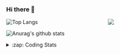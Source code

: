 ### Hi there 👋

<!--
**tao8687/tao8687** is a ✨ _special_ ✨ repository because its `README.md` (this file) appears on your GitHub profile.

Here are some ideas to get you started:

- 🔭 I’m currently working on ...
- 🌱 I’m currently learning ...
- 👯 I’m looking to collaborate on ...
- 🤔 I’m looking for help with ...
- 💬 Ask me about ...
- 📫 How to reach me: ...
- 😄 Pronouns: ...
- ⚡ Fun fact: ...
-->

<img align='right' src="https://media.giphy.com/media/M9gbBd9nbDrOTu1Mqx/giphy.gif" width="230">

![Top Langs](https://github-readme-stats.vercel.app/api/top-langs/?username=tao8687&layout=compact&title_color=23238E&text_color=A67D3D)

![Anurag's github stats](https://github-readme-stats.vercel.app/api?username=tao8687&show_icons=true&&text_color=A67D3D&title_color=23238E&show_icons=false&count_private=true&hide=stars)

<details>
  <summary>:zap: Coding Stats</summary>
  <b>
<!--START_SECTION:waka-->
![Code Time](http://img.shields.io/badge/Code%20Time-0%20secs-blue)

![Profile Views](http://img.shields.io/badge/Profile%20Views-2-blue)

**🐱 My GitHub Data** 

> 🏆 134 Contributions in the Year 2022
 > 
> 📦 1.3 MB Used in GitHub's Storage 
 > 
> 🚫 Not Opted to Hire
 > 
> 📜 54 Public Repositories 
 > 
> 🔑 23 Private Repositories  
 > 
**I'm an Early 🐤** 

```text
🌞 Morning    107 commits    ███████████████████░░░░░░   76.43% 
🌆 Daytime    10 commits     █░░░░░░░░░░░░░░░░░░░░░░░░   7.14% 
🌃 Evening    23 commits     ████░░░░░░░░░░░░░░░░░░░░░   16.43% 
🌙 Night      0 commits      ░░░░░░░░░░░░░░░░░░░░░░░░░   0.0%

```
📅 **I'm Most Productive on Monday** 

```text
Monday       26 commits     ████░░░░░░░░░░░░░░░░░░░░░   18.57% 
Tuesday      24 commits     ████░░░░░░░░░░░░░░░░░░░░░   17.14% 
Wednesday    26 commits     ████░░░░░░░░░░░░░░░░░░░░░   18.57% 
Thursday     19 commits     ███░░░░░░░░░░░░░░░░░░░░░░   13.57% 
Friday       15 commits     ██░░░░░░░░░░░░░░░░░░░░░░░   10.71% 
Saturday     14 commits     ██░░░░░░░░░░░░░░░░░░░░░░░   10.0% 
Sunday       16 commits     ██░░░░░░░░░░░░░░░░░░░░░░░   11.43%

```


📊 **This Week I Spent My Time On** 

```text
⌚︎ Time Zone: Asia/Shanghai

💬 Programming Languages: 
C++                      58 mins             █████████████░░░░░░░░░░░░   51.62% 
Other                    32 mins             ███████░░░░░░░░░░░░░░░░░░   28.78% 
C                        10 mins             ██░░░░░░░░░░░░░░░░░░░░░░░   9.62% 
YAML                     6 mins              █░░░░░░░░░░░░░░░░░░░░░░░░   5.6% 
reStructuredText         4 mins              █░░░░░░░░░░░░░░░░░░░░░░░░   4.25%

🔥 Editors: 
VS Code                  1 hr 52 mins        █████████████████████████   100.0%

🐱‍💻 Projects: 
src                      1 hr 10 mins        ███████████████░░░░░░░░░░   63.09% 
slambook2                36 mins             ████████░░░░░░░░░░░░░░░░░   32.18% 
slam_gmapping            5 mins              █░░░░░░░░░░░░░░░░░░░░░░░░   4.65% 
wheeltec_robot           0 secs              ░░░░░░░░░░░░░░░░░░░░░░░░░   0.08%

💻 Operating System: 
Linux                    1 hr 52 mins        █████████████████████████   100.0%

```

**I Mostly Code in Python** 

```text
Python                   9 repos             ████████░░░░░░░░░░░░░░░░░   33.33% 
C                        6 repos             █████░░░░░░░░░░░░░░░░░░░░   22.22% 
C++                      5 repos             ████░░░░░░░░░░░░░░░░░░░░░   18.52% 
Shell                    2 repos             █░░░░░░░░░░░░░░░░░░░░░░░░   7.41% 
Makefile                 1 repo              █░░░░░░░░░░░░░░░░░░░░░░░░   3.7%

```


**Timeline**

![Chart not found](https://raw.githubusercontent.com/tao8687/tao8687/master/charts/bar_graph.png) 


 Last Updated on 18/05/2022 01:45:52 UTC
<!--END_SECTION:waka-->
</details>
